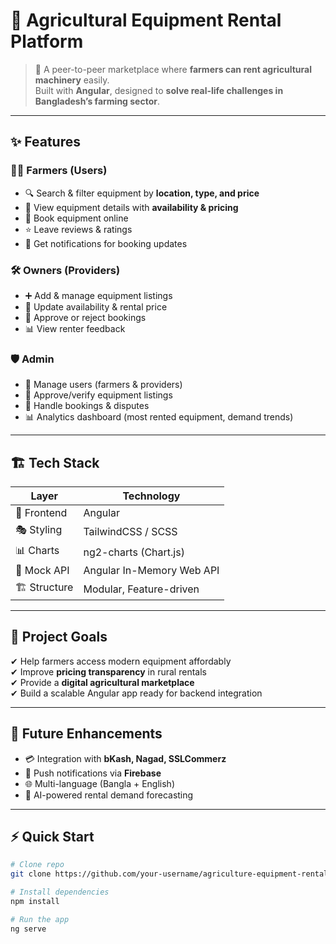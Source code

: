 # 🌾 Agricultural Equipment Rental Platform  

> 🚜 A peer-to-peer marketplace where **farmers can rent agricultural machinery** easily.  
> Built with **Angular**, designed to **solve real-life challenges in Bangladesh’s farming sector**.  

---

## ✨ Features  

### 👩‍🌾 Farmers (Users)  
- 🔍 Search & filter equipment by **location, type, and price**  
- 📖 View equipment details with **availability & pricing**  
- 📝 Book equipment online  
- ⭐ Leave reviews & ratings  
- 🔔 Get notifications for booking updates  

### 🛠️ Owners (Providers)  
- ➕ Add & manage equipment listings  
- 📅 Update availability & rental price  
- 📖 Approve or reject bookings  
- 📊 View renter feedback  

### 🛡️ Admin  
- 👥 Manage users (farmers & providers)  
- 📑 Approve/verify equipment listings  
- 📖 Handle bookings & disputes  
- 📊 Analytics dashboard (most rented equipment, demand trends)  

---

## 🏗️ Tech Stack  
| Layer        | Technology          |
|--------------|---------------------|
| 🎨 Frontend  | Angular             |
| 🎭 Styling   | TailwindCSS / SCSS  |
| 📊 Charts    | ng2-charts (Chart.js) |
| 🔌 Mock API  | Angular In-Memory Web API |
| 🏗️ Structure | Modular, Feature-driven |

---
## 🎯 Project Goals  
✔ Help farmers access modern equipment affordably  
✔ Improve **pricing transparency** in rural rentals  
✔ Provide a **digital agricultural marketplace**  
✔ Build a scalable Angular app ready for backend integration  

---

## 🔮 Future Enhancements  
- 💳 Integration with **bKash, Nagad, SSLCommerz**  
- 📱 Push notifications via **Firebase**  
- 🌐 Multi-language (Bangla + English)  
- 🧠 AI-powered rental demand forecasting  

---

## ⚡ Quick Start  
```bash
# Clone repo
git clone https://github.com/your-username/agriculture-equipment-rental.git

# Install dependencies
npm install

# Run the app
ng serve
